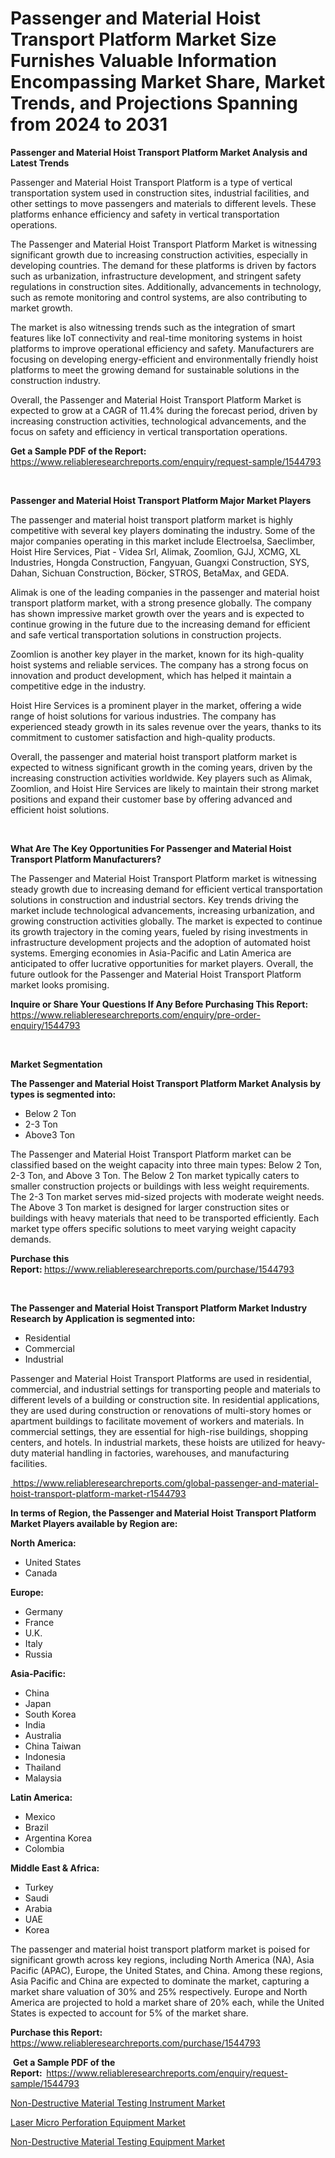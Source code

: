 <p><h1>Passenger and Material Hoist Transport Platform Market Size Furnishes Valuable Information Encompassing Market Share, Market Trends, and Projections Spanning from 2024 to 2031</h1></p><p><strong>Passenger and Material Hoist Transport Platform Market Analysis and Latest Trends</strong></p>
<p><p>Passenger and Material Hoist Transport Platform is a type of vertical transportation system used in construction sites, industrial facilities, and other settings to move passengers and materials to different levels. These platforms enhance efficiency and safety in vertical transportation operations.</p><p>The Passenger and Material Hoist Transport Platform Market is witnessing significant growth due to increasing construction activities, especially in developing countries. The demand for these platforms is driven by factors such as urbanization, infrastructure development, and stringent safety regulations in construction sites. Additionally, advancements in technology, such as remote monitoring and control systems, are also contributing to market growth.</p><p>The market is also witnessing trends such as the integration of smart features like IoT connectivity and real-time monitoring systems in hoist platforms to improve operational efficiency and safety. Manufacturers are focusing on developing energy-efficient and environmentally friendly hoist platforms to meet the growing demand for sustainable solutions in the construction industry.</p><p>Overall, the Passenger and Material Hoist Transport Platform Market is expected to grow at a CAGR of 11.4% during the forecast period, driven by increasing construction activities, technological advancements, and the focus on safety and efficiency in vertical transportation operations.</p></p>
<p><strong>Get a Sample PDF of the Report:&nbsp;</strong> <a href="https://www.reliableresearchreports.com/enquiry/request-sample/1544793">https://www.reliableresearchreports.com/enquiry/request-sample/1544793</a></p>
<p>&nbsp;</p>
<p><strong>Passenger and Material Hoist Transport Platform Major Market Players</strong></p>
<p><p>The passenger and material hoist transport platform market is highly competitive with several key players dominating the industry. Some of the major companies operating in this market include Electroelsa, Saeclimber, Hoist Hire Services, Piat - Videa Srl, Alimak, Zoomlion, GJJ, XCMG, XL Industries, Hongda Construction, Fangyuan, Guangxi Construction, SYS, Dahan, Sichuan Construction, Böcker, STROS, BetaMax, and GEDA.</p><p>Alimak is one of the leading companies in the passenger and material hoist transport platform market, with a strong presence globally. The company has shown impressive market growth over the years and is expected to continue growing in the future due to the increasing demand for efficient and safe vertical transportation solutions in construction projects. </p><p>Zoomlion is another key player in the market, known for its high-quality hoist systems and reliable services. The company has a strong focus on innovation and product development, which has helped it maintain a competitive edge in the industry. </p><p>Hoist Hire Services is a prominent player in the market, offering a wide range of hoist solutions for various industries. The company has experienced steady growth in its sales revenue over the years, thanks to its commitment to customer satisfaction and high-quality products.</p><p>Overall, the passenger and material hoist transport platform market is expected to witness significant growth in the coming years, driven by the increasing construction activities worldwide. Key players such as Alimak, Zoomlion, and Hoist Hire Services are likely to maintain their strong market positions and expand their customer base by offering advanced and efficient hoist solutions.</p></p>
<p>&nbsp;</p>
<p><strong>What Are The Key Opportunities For Passenger and Material Hoist Transport Platform Manufacturers?</strong></p>
<p><p>The Passenger and Material Hoist Transport Platform market is witnessing steady growth due to increasing demand for efficient vertical transportation solutions in construction and industrial sectors. Key trends driving the market include technological advancements, increasing urbanization, and growing construction activities globally. The market is expected to continue its growth trajectory in the coming years, fueled by rising investments in infrastructure development projects and the adoption of automated hoist systems. Emerging economies in Asia-Pacific and Latin America are anticipated to offer lucrative opportunities for market players. Overall, the future outlook for the Passenger and Material Hoist Transport Platform market looks promising.</p></p>
<p><strong>Inquire or Share Your Questions If Any Before Purchasing This Report:</strong> <a href="https://www.reliableresearchreports.com/enquiry/pre-order-enquiry/1544793">https://www.reliableresearchreports.com/enquiry/pre-order-enquiry/1544793</a></p>
<p>&nbsp;</p>
<p><strong>Market Segmentation</strong></p>
<p><strong>The Passenger and Material Hoist Transport Platform Market Analysis by types is segmented into:</strong></p>
<p><ul><li>Below 2 Ton</li><li>2-3 Ton</li><li>Above3 Ton</li></ul></p>
<p><p>The Passenger and Material Hoist Transport Platform market can be classified based on the weight capacity into three main types: Below 2 Ton, 2-3 Ton, and Above 3 Ton. The Below 2 Ton market typically caters to smaller construction projects or buildings with less weight requirements. The 2-3 Ton market serves mid-sized projects with moderate weight needs. The Above 3 Ton market is designed for larger construction sites or buildings with heavy materials that need to be transported efficiently. Each market type offers specific solutions to meet varying weight capacity demands.</p></p>
<p><strong>Purchase this Report:&nbsp;</strong><a href="https://www.reliableresearchreports.com/purchase/1544793">https://www.reliableresearchreports.com/purchase/1544793</a></p>
<p>&nbsp;</p>
<p><strong>The Passenger and Material Hoist Transport Platform Market Industry Research by Application is segmented into:</strong></p>
<p><ul><li>Residential</li><li>Commercial</li><li>Industrial</li></ul></p>
<p><p>Passenger and Material Hoist Transport Platforms are used in residential, commercial, and industrial settings for transporting people and materials to different levels of a building or construction site. In residential applications, they are used during construction or renovations of multi-story homes or apartment buildings to facilitate movement of workers and materials. In commercial settings, they are essential for high-rise buildings, shopping centers, and hotels. In industrial markets, these hoists are utilized for heavy-duty material handling in factories, warehouses, and manufacturing facilities.</p></p>
<p><a href="https://www.reliableresearchreports.com/global-passenger-and-material-hoist-transport-platform-market-r1544793">&nbsp;https://www.reliableresearchreports.com/global-passenger-and-material-hoist-transport-platform-market-r1544793</a></p>
<p><strong>In terms of Region, the Passenger and Material Hoist Transport Platform Market Players available by Region are:</strong></p>
<p>
    <p> <strong> North America: </strong>
        <ul>
            <li>United States</li>
            <li>Canada</li>
        </ul>
        </p> 
    <p> <strong> Europe: </strong>
        <ul>
            <li>Germany</li>
            <li>France</li>
            <li>U.K.</li>
            <li>Italy</li>
            <li>Russia</li>
        </ul>
        </p> 
    <p> <strong> Asia-Pacific: </strong>
        <ul>
            <li>China</li>
            <li>Japan</li>
            <li>South Korea</li>
            <li>India</li>
            <li>Australia</li>
            <li>China Taiwan</li>
            <li>Indonesia</li>
            <li>Thailand</li>
            <li>Malaysia</li>
        </ul>
        </p> 
    <p> <strong> Latin America: </strong>
        <ul>
            <li>Mexico</li>
            <li>Brazil</li>
            <li>Argentina Korea</li>
            <li>Colombia</li>
        </ul>
        </p> 
    <p> <strong> Middle East & Africa: </strong>
        <ul>
            <li>Turkey</li>
            <li>Saudi</li>
            <li>Arabia</li>
            <li>UAE</li>
            <li>Korea</li>
        </ul>
    </p>
    </p>
<p><p>The passenger and material hoist transport platform market is poised for significant growth across key regions, including North America (NA), Asia Pacific (APAC), Europe, the United States, and China. Among these regions, Asia Pacific and China are expected to dominate the market, capturing a market share valuation of 30% and 25% respectively. Europe and North America are projected to hold a market share of 20% each, while the United States is expected to account for 5% of the market share.</p></p>
<p><strong>Purchase this Report: </strong><a href="https://www.reliableresearchreports.com/purchase/1544793">https://www.reliableresearchreports.com/purchase/1544793</a></p>
<p>&nbsp;<strong>Get a Sample PDF of the Report:&nbsp;&nbsp;</strong><a href="https://www.reliableresearchreports.com/enquiry/request-sample/1544793">https://www.reliableresearchreports.com/enquiry/request-sample/1544793</a></p>
<p><strong></strong></p>
<p><p><a href="https://github.com/luckyshygirl/Market-Research-Report-List-4/blob/main/non-destructive-material-testing-instrument-market.md">Non-Destructive Material Testing Instrument Market</a></p><p><a href="https://github.com/markusgodoy/Market-Research-Report-List-3/blob/main/laser-micro-perforation-equipment-market.md">Laser Micro Perforation Equipment Market</a></p><p><a href="https://github.com/vimar16th/Market-Research-Report-List-4/blob/main/non-destructive-material-testing-equipment-market.md">Non-Destructive Material Testing Equipment Market</a></p></p>